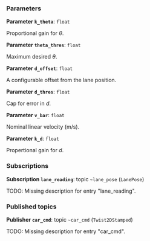 <div id='lane_control-lane_controller_node-autogenerated' markdown='1'>


<!-- do not edit this file, autogenerated -->

### Parameters 

**Parameter `k_theta`**: `float`

Proportional gain for $\theta$.

**Parameter `theta_thres`**: `float`

Maximum desired $\theta$.

**Parameter `d_offset`**: `float`

A configurable offset from the lane position.

**Parameter `d_thres`**: `float`

Cap for error in $d$.

**Parameter `v_bar`**: `float`

Nominal linear velocity (m/s).

**Parameter `k_d`**: `float`

Propertional gain for $d$.

### Subscriptions 

**Subscription `lane_reading`**: topic `~lane_pose` (`LanePose`)

TODO: Missing description for entry "lane_reading".

### Published topics

**Publisher `car_cmd`**: topic `~car_cmd` (`Twist2DStamped`)

TODO: Missing description for entry "car_cmd".



</div>
<style>
.box {
    display: block;
}
.box + .box {
 margin-top: 2em;
}
</style>

    